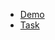 - [Demo](https://dima-semenov.github.io/github_search_app/)
- [Task](https://docs.google.com/document/d/1df9aSU6WxaRDAlV4Y6DQGPp-qL54P2CmqpfQztVTuJM/edit)